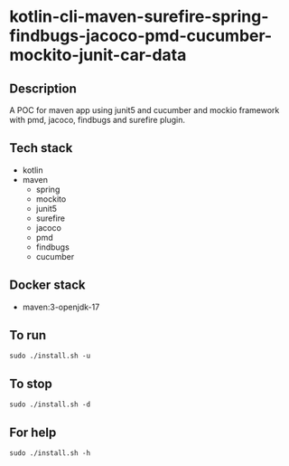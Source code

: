 # kotlin-cli-maven-surefire-spring-findbugs-jacoco-pmd-cucumber-mockito-junit-car-data

## Description
A POC for maven app using junit5
and cucumber and mockio framework
 with pmd,
jacoco, findbugs and surefire plugin.

## Tech stack
- kotlin
- maven
	- spring
	- mockito
  - junit5
  - surefire
  - jacoco
  - pmd
  - findbugs
  - cucumber

## Docker stack
- maven:3-openjdk-17

## To run
`sudo ./install.sh -u`

## To stop
`sudo ./install.sh -d`

## For help
`sudo ./install.sh -h`
